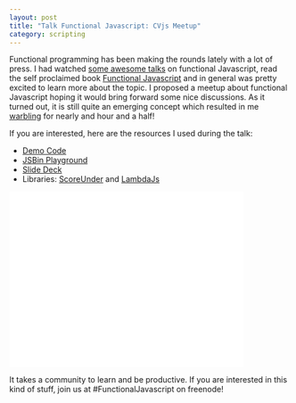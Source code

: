```yaml
---
layout: post
title: "Talk Functional Javascript: CVjs Meetup"
category: scripting
---
```


Functional programming has been making the rounds lately with a lot of press. I had watched [some awesome talks](http://www.youtube.com/watch?v=m3svKOdZijA) on functional Javascript, read the self proclaimed book [Functional Javascript](http://shop.oreilly.com/product/0636920028857.do) and in general was pretty excited to learn more about the topic. I proposed a meetup about functional Javascript hoping it would bring forward some nice discussions. As it turned out, it is still quite an emerging concept which resulted in me [warbling](http://www.meetup.com/Central-Virginia-Javascript-Enthusiasts-CVJSE/events/132911552/) for nearly and hour and a half!

If you are interested, here are the resources I used during the talk:

- [Demo Code](https://gist.github.com/kaw2k/6312261)
- [JSBin Playground](http://jsbin.com/umoK/1/edit)
- [Slide Deck](http://www.slideshare.net/kaw2/cv-js-26316409)
- Libraries: [ScoreUnder](https://github.com/loop-recur/scoreunder) and [LambdaJs](https://github.com/loop-recur/lambdajs)

<iframe width="420" height="315" src="//www.youtube.com/embed/L7b7AW14rYE" frameborder="0" allowfullscreen></iframe>

It takes a community to learn and be productive. If you are interested in this kind of stuff, join us at #FunctionalJavascript on freenode!
